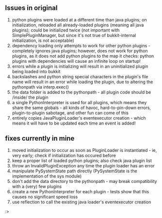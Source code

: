 Issues in original
------------------

1. python plugins were loaded at a different time than java plugins;
   on initialization, reloaded all already-loaded plugins (meaning all java plugins);
   could be initialized twice (not important with SimplePluginManager, but since it's not true of bukkit-internal initialization, is not acceptable)
2. dependency loading only attempts to work for other python plugins - completely ignores java plugins;
   however, does not work for python plugins, as it does not add python plugins to the map it checks:
   python plugins with dependencies will cause an infinite loop on startup!
3. errors while a plugin is initializing will result in an uninitialized plugin being loaded into bukkit
4. backslashes and python string special characters in the plugin's file name will result in an error while loading the plugin,
   due to altering the pythonpath via interp.exec()
5. the data folder is added to the pythonpath - all plugin code should be /inside/ the plugin
6. a single PythonInterpreter is used for all plugins, which means they share the same globals - all kinds of havoc, hard-to-pin-down errors, plugin-to-plugin sabotage, and other fun can come of this
7. entirely copies JavaPluginLoader's eventexecutor creation - which means it will have to be updated each time an event is added!

fixes currently in mine
-----------------------

1. moved initialization to occur as soon as PluginLoader is instantiated - ie, very early;
   check if initialization has occured before
2. keep a proper list of loaded python plugins; also check java plugin list
3. throw an InvalidPluginException any time the plugin loader has an error
4. manipulate PySystemState path directly (PySystemState is the implementation of the sys module)
5. don't add the data directory to the pythonpath - may break compatibility with a (very) few plugins
6. create a new PythonInterpreter for each plugin - tests show that this causes no significant speed loss
7. use reflection to call the existing java loader's eventexecutor creation

:>
